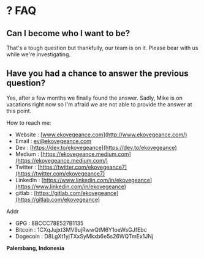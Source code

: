 # ? FAQ

## Can I become who I want to be?

That's a tough question but thankfully, our team is on it. Please bear with us while we're investigating.

## Have you had a chance to answer the previous question?

Yes, after a few months we finally found the answer. Sadly, Mike is on vacations right now so I'm afraid we are not able to provide the answer at this point.

How to reach me:

* Website : [www.ekovegeance.com](http://www.ekovegeance.com/)
* Email : [ev@ekovegeance.com](mailto:ev@ekovegeance.com)
* Dev : [https://dev.to/ekovegeance](https://dev.to/ekovegeance)
* Medium : [https://ekovegeance.medium.com](https://ekovegeance.medium.com/)
* Twitter : [https://twitter.com/ekovegeance7](https://twitter.com/ekovegeance7)
* LinkedIn : [https://www.linkedin.com/in/ekovegeance](https://www.linkedin.com/in/ekovegeance)
* gitlab : [https://gitlab.com/ekovegeance](https://gitlab.com/ekovegeance)

 Addr

* GPG : 8BCCC78E527B1135
* Bitcoin : 1CXqJujxt3MV9ujRwwQtM6Y1oeWsGJfEbc
* Dogecoin : D8LgXt1yjTXxSyMkxb6e5s26WQTmEx1JNj

**Palembang, Indonesia**

